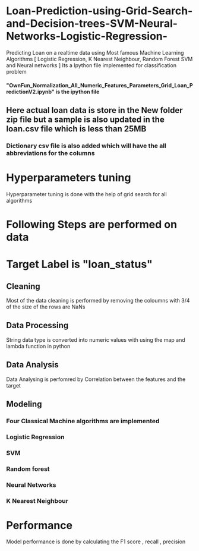 # Loan-Prediction-using-Grid-Search-and-Decision-trees-SVM-Neural-Networks-Logistic-Regression-
Predicting Loan on a realtime data using Most famous Machine Learning Algorithms [ Logistic Regression, K Nearest Neighbour, Random Forest SVM and Neural networks ] 
Its a Ipython file implemented for classification problem <br>
#### "OwnFun_Normalization_All_Numeric_Features_Parameters_Grid_Loan_PredictionV2.ipynb" is the ipython file 
## Here actual loan data is store in the New folder zip file but a sample is also updated in the loan.csv file which is less than 25MB <br>
### Dictionary csv file is also added which will have the all abbreviations for the columns <br>
# Hyperparameters tuning <br>

Hyperparameter tuning is done with the help of grid search for all algorithms <br>

# Following Steps are performed on data <br>

# Target Label is "loan_status" <br>

## Cleaning <br>
Most of the data cleaning is performed by removing the coloumns with 3/4 of the size of the rows are NaNs<br>

## Data Processing <br>
String data type is converted into numeric values with using the map and lambda function in python  <br>

## Data Analysis <br>
Data Analysing is perfomred by Correlation between the features and the target <br>

## Modeling <br>
### Four Classical Machine algorithms are implemented <br>


### Logistic Regression <br>
### SVM <br>
### Random forest <br>
### Neural Networks <br>
### K Nearest Neighbour <br>

# Performance <br>

Model performance is done by calculating the F1 score , recall , precision <br>
